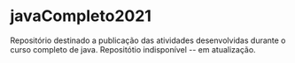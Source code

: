 # javaCompleto2021
Repositório destinado a publicação das atividades desenvolvidas durante o curso completo de java.
Repositótio indisponível -- em atualização.
